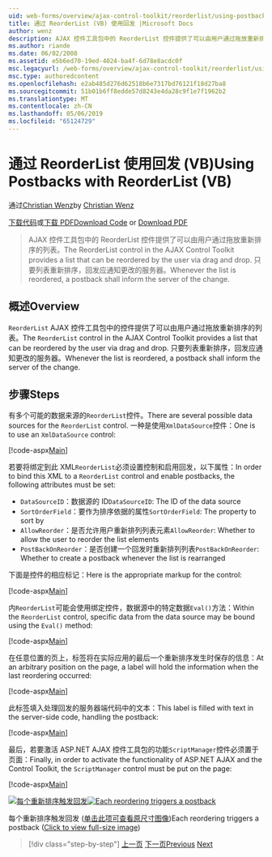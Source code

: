 ```yaml
---
uid: web-forms/overview/ajax-control-toolkit/reorderlist/using-postbacks-with-reorderlist-vb
title: 通过 ReorderList (VB) 使用回发 |Microsoft Docs
author: wenz
description: AJAX 控件工具包中的 ReorderList 控件提供了可以由用户通过拖放重新排序的列表。 只要列表重新排序，采购订单...
ms.author: riande
ms.date: 06/02/2008
ms.assetid: e5b6ed70-19ed-4024-ba4f-6d78e8acdc0f
msc.legacyurl: /web-forms/overview/ajax-control-toolkit/reorderlist/using-postbacks-with-reorderlist-vb
msc.type: authoredcontent
ms.openlocfilehash: e2ab485d276d62518b6e7317bd76121f18d27ba8
ms.sourcegitcommit: 51b01b6ff8edde57d8243e4da28c9f1e7f1962b2
ms.translationtype: MT
ms.contentlocale: zh-CN
ms.lasthandoff: 05/06/2019
ms.locfileid: "65124729"
---
```

# <a name="using-postbacks-with-reorderlist-vb"></a><span data-ttu-id="594d0-104">通过 ReorderList 使用回发 (VB)</span><span class="sxs-lookup"><span data-stu-id="594d0-104">Using Postbacks with ReorderList (VB)</span></span>

<span data-ttu-id="594d0-105">通过[Christian Wenz](https://github.com/wenz)</span><span class="sxs-lookup"><span data-stu-id="594d0-105">by [Christian Wenz](https://github.com/wenz)</span></span>

<span data-ttu-id="594d0-106">[下载代码](http://download.microsoft.com/download/9/3/f/93f8daea-bebd-4821-833b-95205389c7d0/ReorderList4.vb.zip)或[下载 PDF](http://download.microsoft.com/download/2/d/c/2dc10e34-6983-41d4-9c08-f78f5387d32b/reorderlist4VB.pdf)</span><span class="sxs-lookup"><span data-stu-id="594d0-106">[Download Code](http://download.microsoft.com/download/9/3/f/93f8daea-bebd-4821-833b-95205389c7d0/ReorderList4.vb.zip) or [Download PDF](http://download.microsoft.com/download/2/d/c/2dc10e34-6983-41d4-9c08-f78f5387d32b/reorderlist4VB.pdf)</span></span>

> <span data-ttu-id="594d0-107">AJAX 控件工具包中的 ReorderList 控件提供了可以由用户通过拖放重新排序的列表。</span><span class="sxs-lookup"><span data-stu-id="594d0-107">The ReorderList control in the AJAX Control Toolkit provides a list that can be reordered by the user via drag and drop.</span></span> <span data-ttu-id="594d0-108">只要列表重新排序，回发应通知更改的服务器。</span><span class="sxs-lookup"><span data-stu-id="594d0-108">Whenever the list is reordered, a postback shall inform the server of the change.</span></span>

## <a name="overview"></a><span data-ttu-id="594d0-109">概述</span><span class="sxs-lookup"><span data-stu-id="594d0-109">Overview</span></span>

<span data-ttu-id="594d0-110">`ReorderList` AJAX 控件工具包中的控件提供了可以由用户通过拖放重新排序的列表。</span><span class="sxs-lookup"><span data-stu-id="594d0-110">The `ReorderList` control in the AJAX Control Toolkit provides a list that can be reordered by the user via drag and drop.</span></span> <span data-ttu-id="594d0-111">只要列表重新排序，回发应通知更改的服务器。</span><span class="sxs-lookup"><span data-stu-id="594d0-111">Whenever the list is reordered, a postback shall inform the server of the change.</span></span>

## <a name="steps"></a><span data-ttu-id="594d0-112">步骤</span><span class="sxs-lookup"><span data-stu-id="594d0-112">Steps</span></span>

<span data-ttu-id="594d0-113">有多个可能的数据来源的`ReorderList`控件。</span><span class="sxs-lookup"><span data-stu-id="594d0-113">There are several possible data sources for the `ReorderList` control.</span></span> <span data-ttu-id="594d0-114">一种是使用`XmlDataSource`控件：</span><span class="sxs-lookup"><span data-stu-id="594d0-114">One is to use an `XmlDataSource` control:</span></span>

[!code-aspx[Main](using-postbacks-with-reorderlist-vb/samples/sample1.aspx)]

<span data-ttu-id="594d0-115">若要将绑定到此 XML`ReorderList`必须设置控制和启用回发，以下属性：</span><span class="sxs-lookup"><span data-stu-id="594d0-115">In order to bind this XML to a `ReorderList` control and enable postbacks, the following attributes must be set:</span></span>

- <span data-ttu-id="594d0-116">`DataSourceID`：数据源的 ID</span><span class="sxs-lookup"><span data-stu-id="594d0-116">`DataSourceID`: The ID of the data source</span></span>
- <span data-ttu-id="594d0-117">`SortOrderField`：要作为排序依据的属性</span><span class="sxs-lookup"><span data-stu-id="594d0-117">`SortOrderField`: The property to sort by</span></span>
- <span data-ttu-id="594d0-118">`AllowReorder`：是否允许用户重新排列列表元素</span><span class="sxs-lookup"><span data-stu-id="594d0-118">`AllowReorder`: Whether to allow the user to reorder the list elements</span></span>
- <span data-ttu-id="594d0-119">`PostBackOnReorder`：是否创建一个回发时重新排列列表</span><span class="sxs-lookup"><span data-stu-id="594d0-119">`PostBackOnReorder`: Whether to create a postback whenever the list is rearranged</span></span>

<span data-ttu-id="594d0-120">下面是控件的相应标记：</span><span class="sxs-lookup"><span data-stu-id="594d0-120">Here is the appropriate markup for the control:</span></span>

[!code-aspx[Main](using-postbacks-with-reorderlist-vb/samples/sample2.aspx)]

<span data-ttu-id="594d0-121">内`ReorderList`可能会使用绑定控件，数据源中的特定数据`Eval()`方法：</span><span class="sxs-lookup"><span data-stu-id="594d0-121">Within the `ReorderList` control, specific data from the data source may be bound using the `Eval()` method:</span></span>

[!code-aspx[Main](using-postbacks-with-reorderlist-vb/samples/sample3.aspx)]

<span data-ttu-id="594d0-122">在任意位置的页上，标签将在实际应用的最后一个重新排序发生时保存的信息：</span><span class="sxs-lookup"><span data-stu-id="594d0-122">At an arbitrary position on the page, a label will hold the information when the last reordering occurred:</span></span>

[!code-aspx[Main](using-postbacks-with-reorderlist-vb/samples/sample4.aspx)]

<span data-ttu-id="594d0-123">此标签填入处理回发的服务器端代码中的文本：</span><span class="sxs-lookup"><span data-stu-id="594d0-123">This label is filled with text in the server-side code, handling the postback:</span></span>

[!code-aspx[Main](using-postbacks-with-reorderlist-vb/samples/sample5.aspx)]

<span data-ttu-id="594d0-124">最后，若要激活 ASP.NET AJAX 控件工具包的功能`ScriptManager`控件必须置于页面：</span><span class="sxs-lookup"><span data-stu-id="594d0-124">Finally, in order to activate the functionality of ASP.NET AJAX and the Control Toolkit, the `ScriptManager` control must be put on the page:</span></span>

[!code-aspx[Main](using-postbacks-with-reorderlist-vb/samples/sample6.aspx)]

<span data-ttu-id="594d0-125">[![每个重新排序触发回发](using-postbacks-with-reorderlist-vb/_static/image2.png)](using-postbacks-with-reorderlist-vb/_static/image1.png)</span><span class="sxs-lookup"><span data-stu-id="594d0-125">[![Each reordering triggers a postback](using-postbacks-with-reorderlist-vb/_static/image2.png)](using-postbacks-with-reorderlist-vb/_static/image1.png)</span></span>

<span data-ttu-id="594d0-126">每个重新排序触发回发 ([单击此项可查看原尺寸图像](using-postbacks-with-reorderlist-vb/_static/image3.png))</span><span class="sxs-lookup"><span data-stu-id="594d0-126">Each reordering triggers a postback ([Click to view full-size image](using-postbacks-with-reorderlist-vb/_static/image3.png))</span></span>

> [!div class="step-by-step"]
> <span data-ttu-id="594d0-127">[上一页](drag-and-drop-via-reorderlist-cs.md)
> [下一页](drag-and-drop-via-reorderlist-vb.md)</span><span class="sxs-lookup"><span data-stu-id="594d0-127">[Previous](drag-and-drop-via-reorderlist-cs.md)
[Next](drag-and-drop-via-reorderlist-vb.md)</span></span>
